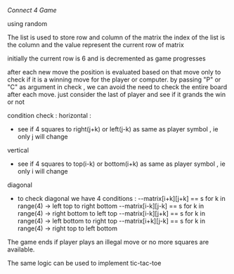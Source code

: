 *Connect 4 Game*

using random 

The list  is used to store row and column of the matrix
the index of the list is the column  and the value represent the current row of matrix

initially the current row is 6 and is decremented as game progresses


after each new move the position is evaluated based on that move only to check if it is a winning move
for the player or computer. 
by passing "P" or "C" as argument in check , we can avoid the need to check the entire board after each move. just consider the last of player and see if it grands the win or not

condition check : 
horizontal :
- see if 4  squares to right(j+k) or left(j-k)  as same as player symbol , ie only j will change

vertical
- see if 4  squares to top(i-k) or bottom(i+k)  as same as player symbol , ie only i will change

diagonal 
- to check diagonal we have 4 conditions : 
    --matrix[i+k][j+k] == s for k in range(4) -> left top to right bottom
    --matrix[i-k][j-k] == s for k in range(4) -> right bottom to left top
    --matrix[i-k][j+k] == s for k in range(4) -> left bottom to right top
    --matrix[i+k][j-k] == s for k in range(4) -> right top to left bottom



The game ends if player plays an illegal move or no more squares are available.

The same logic can be used to implement tic-tac-toe